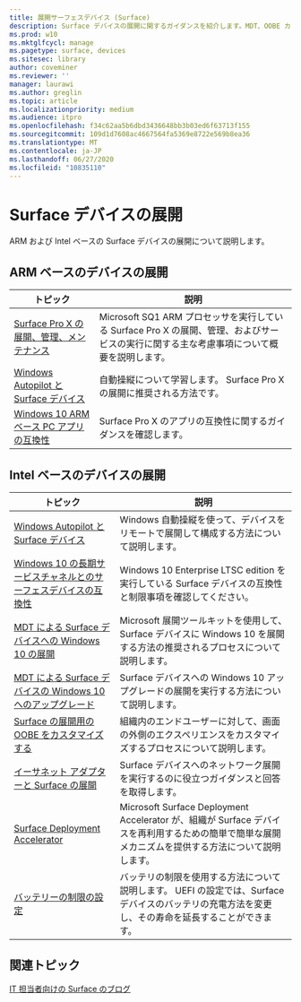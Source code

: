 ```yaml
---
title: 展開サーフェスデバイス (Surface)
description: Surface デバイスの展開に関するガイダンスを紹介します。MDT、OOBE カスタマイズ、イーサネット アダプター、Surface Deployment Accelerator に関する情報などが説明されています。
ms.prod: w10
ms.mktglfcycl: manage
ms.pagetype: surface, devices
ms.sitesec: library
author: coveminer
ms.reviewer: ''
manager: laurawi
ms.author: greglin
ms.topic: article
ms.localizationpriority: medium
ms.audience: itpro
ms.openlocfilehash: f34c62aa5b6dbd3436648bb3b03ed6f63713f155
ms.sourcegitcommit: 109d1d7608ac4667564fa5369e8722e569b8ea36
ms.translationtype: MT
ms.contentlocale: ja-JP
ms.lasthandoff: 06/27/2020
ms.locfileid: "10835110"
---
```

# Surface デバイスの展開

ARM および Intel ベースの Surface デバイスの展開について説明します。

##  <a name="deploying-arm-based-devices"></a>ARM ベースのデバイスの展開

| トピック | 説明 |
| --- | --- |
| [Surface Pro X の展開、管理、メンテナンス](surface-pro-arm-app-management.md) | Microsoft SQ1 ARM プロセッサを実行している Surface Pro X の展開、管理、およびサービスの実行に関する主な考慮事項について概要を説明します。 |
| [Windows Autopilot と Surface デバイス](windows-autopilot-and-surface-devices.md) | 自動操縦について学習します。 Surface Pro X の展開に推奨される方法です。 |
| [Windows 10 ARM ベース PC アプリの互換性](surface-pro-arm-app-performance.md) | Surface Pro X のアプリの互換性に関するガイダンスを確認します。 |


##  <a name="deploying-intel-based-devices"></a>Intel ベースのデバイスの展開 

| トピック | 説明 |
| --- | --- |
| [Windows Autopilot と Surface デバイス](windows-autopilot-and-surface-devices.md) | Windows 自動操縦を使って、デバイスをリモートで展開して構成する方法について説明します。 |
| [Windows 10 の長期サービスチャネルとのサーフェスデバイスの互換性](surface-device-compatibility-with-windows-10-ltsc.md) | Windows 10 Enterprise LTSC edition を実行している Surface デバイスの互換性と制限事項を確認してください。 |
| [MDT による Surface デバイスへの Windows 10 の展開](deploy-windows-10-to-surface-devices-with-mdt.md) | Microsoft 展開ツールキットを使用して、Surface デバイスに Windows 10 を展開する方法の推奨されるプロセスについて説明します。|
| [MDT による Surface デバイスの Windows 10 へのアップグレード](upgrade-surface-devices-to-windows-10-with-mdt.md)| Surface デバイスへの Windows 10 アップグレードの展開を実行する方法について説明します。 |
| [Surface の展開用の OOBE をカスタマイズする](customize-the-oobe-for-surface-deployments.md)| 組織内のエンドユーザーに対して、画面の外側のエクスペリエンスをカスタマイズするプロセスについて説明します。|
| [イーサネット アダプターと Surface の展開](ethernet-adapters-and-surface-device-deployment.md)| Surface デバイスへのネットワーク展開を実行するのに役立つガイダンスと回答を取得します。|
| [Surface Deployment Accelerator](microsoft-surface-deployment-accelerator.md)| Microsoft Surface Deployment Accelerator が、組織が Surface デバイスを再利用するための簡単で簡単な展開メカニズムを提供する方法について説明します。 |
[バッテリーの制限の設定](battery-limit.md) | バッテリの制限を使用する方法について説明します。 UEFI の設定では、Surface デバイスのバッテリの充電方法を変更し、その寿命を延長することができます。

##  <a name="related-topics"></a>関連トピック

[IT 担当者向けの Surface のブログ](https://techcommunity.microsoft.com/t5/Surface-IT-Pro-Blog/bg-p/SurfaceITPro)

